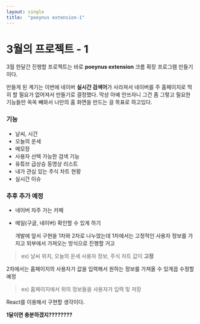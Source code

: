 ```yaml
---
layout: single
title:  "poeynus extension-1"
---
```


# 3월의 프로젝트 - 1

  3월 한달간 진행할 프로젝트는 바로 **poeynus extension** 크롬 확장 프로그램 만들기이다.

  만들게 된 계기는 이번에 네이버 **실시간 검색어**가 사라져서 네이버를 주 홈페이지로 딱히 할 필요가 없어져서 만들기로 결정했다. 막상 아예 안쓰자니 그건 좀 그렇고 필요한 기능들만 쏙쏙 빼와서 나만의 홈 화면을 만드는 걸 목표로 하고있다.



### 기능

* 날씨, 시간
* 오늘의 운세
* 메모장
* 사용자 선택 가능한 검색 기능
* 유튜브 급상승 동영상 리스트
* 내가 관심 있는 주식 차트 현황
* 실시간 이슈

### 추후 추가 예정

- 네이버 자주 가는 카페
- 메일(구글, 네이버)  확인할 수 있게 하기



  개발에 앞서 구현을 1차와 2차로 나누었는데 1차에서는 고정적인 사용자 정보를 가지고 외부에서 가져오는 방식으로 진행할 거고

> ex) 날씨 위치, 오늘의 운세 사용자 정보, 주식 차트 값이 **고정**

2차에서는 홈페이지의 사용자가 값을 입력해서 원하는 정보를 가져올 수 있게끔 수정할 예정

> ex) 홈페이지에서 위의 정보들을 사용자가 입력 및 저장



React를 이용해서 구현할 생각이다. 



**1달이면 충분하겠지????????**

